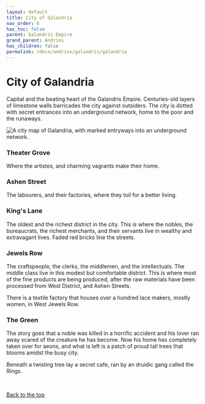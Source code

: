 ```yaml
---
layout: default
title: City of Galandria
nav_order: 6
has_toc: false
parent: Galandris Empire
grand_parent: Andrios
has_children: false
permalink: /docs/andrios/galandris/galandria
---
```

# City of Galandria

Capital and the beating heart of the Galandris Empire. Centuries-old layers of limestone walls barricades the city against outsiders. The city is dotted with secret entrances into an underground network, home to the poor and the runaways.

![A city map of Galandria, with marked entryways into an underground network.](../../../assets/images-andrios/map_Galandria_v4.png)

### Theater Grove
Where the artistes, and charming vagrants make their home.

### Ashen Street
The labourers, and their factories, where they toil for a better living.

### King's Lane
The oldest and the richest district in the city. This is where the nobles, the bureaucrats, the richest merchants, and their servants live in wealthy and extravagant lives. Faded red bricks line the streets.


### Jewels Row
The craftspeople, the clerks, the middlemen, and the intellectuals. The middle class live in this modest but comfortable district. This is where most of the fine products are being produced, after the raw materials have been processed from West District, and Ashen Streets.

There is a textile factory that houses over a hundred lace makers, mostly women, in West Jewels Row.

### The Green
The story goes that a noble was killed in a horrific accident and his lover ran away scared of the creature he has become. Now his home has completely taken over for aeons, and what is left is a patch of proud tall trees that blooms amidst the busy city.

Beneath a twisting tree lay a secret cafe, ran by an druidic gang called the Rings.



<br>

[Back to the top](#city-of-galandria)